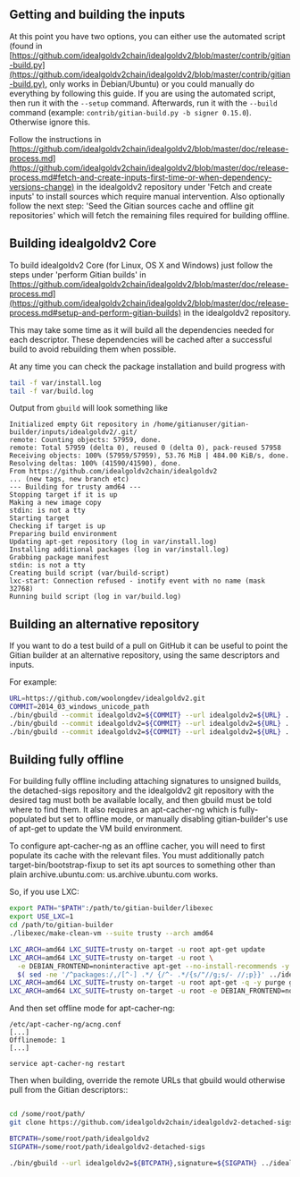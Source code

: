 Getting and building the inputs
--------------------------------

At this point you have two options, you can either use the automated script (found in [https://github.com/idealgoldv2chain/idealgoldv2/blob/master/contrib/gitian-build.py](https://github.com/idealgoldv2chain/idealgoldv2/blob/master/contrib/gitian-build.py), only works in Debian/Ubuntu) or you could manually do everything by following this guide.
If you are using the automated script, then run it with the `--setup` command. Afterwards, run it with the `--build` command (example: `contrib/gitian-build.py -b signer 0.15.0`). Otherwise ignore this.

Follow the instructions in [https://github.com/idealgoldv2chain/idealgoldv2/blob/master/doc/release-process.md](https://github.com/idealgoldv2chain/idealgoldv2/blob/master/doc/release-process.md#fetch-and-create-inputs-first-time-or-when-dependency-versions-change)
in the idealgoldv2 repository under 'Fetch and create inputs' to install sources which require
manual intervention. Also optionally follow the next step: 'Seed the Gitian sources cache
and offline git repositories' which will fetch the remaining files required for building
offline.

Building idealgoldv2 Core
----------------

To build idealgoldv2 Core (for Linux, OS X and Windows) just follow the steps under 'perform
Gitian builds' in [https://github.com/idealgoldv2chain/idealgoldv2/blob/master/doc/release-process.md](https://github.com/idealgoldv2chain/idealgoldv2/blob/master/doc/release-process.md#setup-and-perform-gitian-builds) in the idealgoldv2 repository.

This may take some time as it will build all the dependencies needed for each descriptor.
These dependencies will be cached after a successful build to avoid rebuilding them when possible.

At any time you can check the package installation and build progress with

```bash
tail -f var/install.log
tail -f var/build.log
```

Output from `gbuild` will look something like

    Initialized empty Git repository in /home/gitianuser/gitian-builder/inputs/idealgoldv2/.git/
    remote: Counting objects: 57959, done.
    remote: Total 57959 (delta 0), reused 0 (delta 0), pack-reused 57958
    Receiving objects: 100% (57959/57959), 53.76 MiB | 484.00 KiB/s, done.
    Resolving deltas: 100% (41590/41590), done.
    From https://github.com/idealgoldv2chain/idealgoldv2
    ... (new tags, new branch etc)
    --- Building for trusty amd64 ---
    Stopping target if it is up
    Making a new image copy
    stdin: is not a tty
    Starting target
    Checking if target is up
    Preparing build environment
    Updating apt-get repository (log in var/install.log)
    Installing additional packages (log in var/install.log)
    Grabbing package manifest
    stdin: is not a tty
    Creating build script (var/build-script)
    lxc-start: Connection refused - inotify event with no name (mask 32768)
    Running build script (log in var/build.log)

Building an alternative repository
-----------------------------------

If you want to do a test build of a pull on GitHub it can be useful to point
the Gitian builder at an alternative repository, using the same descriptors
and inputs.

For example:
```bash
URL=https://github.com/woolongdev/idealgoldv2.git
COMMIT=2014_03_windows_unicode_path
./bin/gbuild --commit idealgoldv2=${COMMIT} --url idealgoldv2=${URL} ../idealgoldv2/contrib/gitian-descriptors/gitian-linux.yml
./bin/gbuild --commit idealgoldv2=${COMMIT} --url idealgoldv2=${URL} ../idealgoldv2/contrib/gitian-descriptors/gitian-win.yml
./bin/gbuild --commit idealgoldv2=${COMMIT} --url idealgoldv2=${URL} ../idealgoldv2/contrib/gitian-descriptors/gitian-osx.yml
```

Building fully offline
-----------------------

For building fully offline including attaching signatures to unsigned builds, the detached-sigs repository
and the idealgoldv2 git repository with the desired tag must both be available locally, and then gbuild must be
told where to find them. It also requires an apt-cacher-ng which is fully-populated but set to offline mode, or
manually disabling gitian-builder's use of apt-get to update the VM build environment.

To configure apt-cacher-ng as an offline cacher, you will need to first populate its cache with the relevant
files. You must additionally patch target-bin/bootstrap-fixup to set its apt sources to something other than
plain archive.ubuntu.com: us.archive.ubuntu.com works.

So, if you use LXC:

```bash
export PATH="$PATH":/path/to/gitian-builder/libexec
export USE_LXC=1
cd /path/to/gitian-builder
./libexec/make-clean-vm --suite trusty --arch amd64

LXC_ARCH=amd64 LXC_SUITE=trusty on-target -u root apt-get update
LXC_ARCH=amd64 LXC_SUITE=trusty on-target -u root \
  -e DEBIAN_FRONTEND=noninteractive apt-get --no-install-recommends -y install \
  $( sed -ne '/^packages:/,/[^-] .*/ {/^- .*/{s/"//g;s/- //;p}}' ../idealgoldv2/contrib/gitian-descriptors/*|sort|uniq )
LXC_ARCH=amd64 LXC_SUITE=trusty on-target -u root apt-get -q -y purge grub
LXC_ARCH=amd64 LXC_SUITE=trusty on-target -u root -e DEBIAN_FRONTEND=noninteractive apt-get -y dist-upgrade
```

And then set offline mode for apt-cacher-ng:

```
/etc/apt-cacher-ng/acng.conf
[...]
Offlinemode: 1
[...]

service apt-cacher-ng restart
```

Then when building, override the remote URLs that gbuild would otherwise pull from the Gitian descriptors::
```bash

cd /some/root/path/
git clone https://github.com/idealgoldv2chain/idealgoldv2-detached-sigs.git

BTCPATH=/some/root/path/idealgoldv2
SIGPATH=/some/root/path/idealgoldv2-detached-sigs

./bin/gbuild --url idealgoldv2=${BTCPATH},signature=${SIGPATH} ../idealgoldv2/contrib/gitian-descriptors/gitian-win-signer.yml
```
